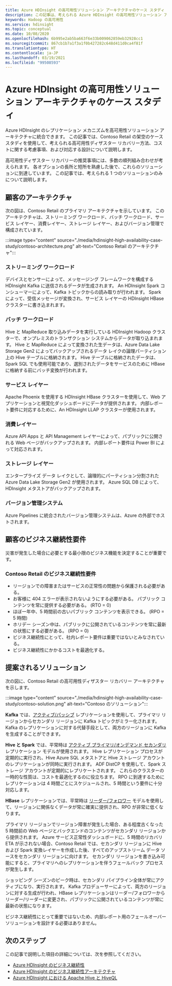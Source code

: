 ```yaml
---
title: Azure HDInsight の高可用性ソリューション アーキテクチャのケース スタディ
description: この記事は、考えられる Azure HDInsight の高可用性ソリューション アーキテクチャの架空のケース スタディです。
keywords: Hadoop の高可用性
ms.service: hdinsight
ms.topic: conceptual
ms.date: 10/08/2020
ms.openlocfilehash: 6b995e2ab5ba663f6e33b009062859eb32928cc1
ms.sourcegitcommit: 867cb1b7a1f3a1f0b427282c648d411d0ca4f81f
ms.translationtype: HT
ms.contentlocale: ja-JP
ms.lasthandoff: 03/19/2021
ms.locfileid: "99508593"
---
```

# <a name="azure-hdinsight-highly-available-solution-architecture-case-study"></a>Azure HDInsight の高可用性ソリューション アーキテクチャのケース スタディ

Azure HDInsight のレプリケーション メカニズムを高可用性ソリューション アーキテクチャに統合できます。 この記事では、Contoso Retail の架空のケース スタディを使用して、考えられる高可用性ディザスター リカバリー方法、コストに関する考慮事項、および対応する設計について説明します。

高可用性ディザスター リカバリーの推奨事項には、多数の順列組み合わせが考えられます。 各オプションの長所と短所を熟慮した後で、これらのソリューションに到達しています。 この記事では、考えられる 1 つのソリューションのみについて説明します。

## <a name="customer-architecture"></a>顧客のアーキテクチャ

次の図は、Contoso Retail のプライマリ アーキテクチャを示しています。 このアーキテクチャは、ストリーミング ワークロード、バッチ ワークロード、サービス レイヤー、消費レイヤー、ストレージ レイヤー、およびバージョン管理で構成されています。

:::image type="content" source="./media/hdinsight-high-availability-case-study/contoso-architecture.png" alt-text="Contoso Retail のアーキテクチャ":::

### <a name="streaming-workload"></a>ストリーミング ワークロード

デバイスとセンサーによって、メッセージング フレームワークを構成する HDInsight Kafka に送信されるデータが生成されます。 An HDInsight Spark コンシューマーによって、Kafka トピックからの読み取りが行われます。 Spark によって、受信メッセージが変換され、サービス レイヤーの HDInsight HBase クラスターに書き込まれます。

### <a name="batch-workload"></a>バッチ ワークロード

Hive と MapReduce 取り込みデータを実行している HDInsight Hadoop クラスターで、オンプレミスのトランザクション システムからデータが取り込まれます。 Hive と MapReduce によって変換された生データは、Azure Data Lake Storage Gen2 によってバックアップされるデータ レイクの論理パーティション上の Hive テーブルに格納されます。 Hive テーブルに格納されたデータは、Spark SQL でも使用可能であり、選別されたデータをサービスのために HBase に格納する前にバッチ変換が行われます。

### <a name="serving-layer"></a>サービス レイヤー

Apache Phoenix を使用する HDInsight HBase クラスターを使用して、Web アプリケーションと視覚化ダッシュボードにデータが提供されます。 内部レポート要件に対応するために、An HDInsight LLAP クラスターが使用されます。

### <a name="consumption-layer"></a>消費レイヤー

Azure API Apps と API Management レイヤーによって、パブリックに公開される Web ページがバックアップされます。 内部レポート要件は Power BI によって対応されます。

### <a name="storage-layer"></a>ストレージ レイヤー

エンタープライズ データ レイクとして、論理的にパーティション分割された Azure Data Lake Storage Gen2 が使用されます。 Azure SQL DB によって、HDInsight メタストアがバックアップされます。

### <a name="version-control-system"></a>バージョン管理システム

Azure Pipelines に統合されたバージョン管理システムは、Azure の外部でホストされます。

## <a name="customer-business-continuity-requirements"></a>顧客のビジネス継続性要件

災害が発生した場合に必要とする最小限のビジネス機能を決定することが重要です。

### <a name="contoso-retails-business-continuity-requirements"></a>Contoso Retail のビジネス継続性要件

* リージョンでの障害またはサービスの正常性の問題から保護される必要がある。
* お客様に 404 エラーが表示されないようにする必要がある。 パブリック コンテンツを常に提供する必要がある。 (RTO = 0)  
* ほぼ一年中、5 時間前の古いパブリック コンテンツを表示できる。 (RPO = 5 時間)
* ホリデー シーズン中は、パブリックに公開されているコンテンツを常に最新の状態にする必要がある。 (RPO = 0)
* ビジネス継続性にとって、社内レポート要件は重要ではないとみなされている。
* ビジネス継続性にかかるコストを最適化する。

## <a name="proposed-solution"></a>提案されるソリューション

次の図に、Contoso Retail の高可用性ディザスター リカバリー アーキテクチャを示します。

:::image type="content" source="./media/hdinsight-high-availability-case-study/contoso-solution.png" alt-text="Contoso のソリューション":::

**Kafka** では、[アクティブ/パッシブ](hdinsight-business-continuity-architecture.md#apache-kafka) レプリケーションを使用して、プライマリ リージョンからセカンダリ リージョンに Kafka トピックがミラー化されます。 Kafka のレプリケーションに対する代替手段として、両方のリージョンに Kafka を生成することができます。

**Hive と Spark** では、平常時は [アクティブ プライマリ/オンデマンド セカンダリ](hdinsight-business-continuity-architecture.md#apache-spark) レプリケーション モデルが使用されます。 Hive レプリケーション プロセスが定期的に実行され、Hive Azure SQL メタストアと Hive ストレージ アカウントのレプリケーションが同時に実行されます。 ADF DistCP を使用して、Spark ストレージ アカウントが定期的にレプリケートされます。 これらのクラスターの一時的な性質は、コストを最適化するのに役立ちます。 RPO に到達するためにレプリケーションは 4 時間ごとにスケジュールされ、5 時間という要件に十分対応します。

**HBase** レプリケーションでは、平常時は [リーダー/フォロワー](hdinsight-business-continuity-architecture.md#apache-hbase) モデルを使用して、リージョンに関係なくデータが常に確実に提供され、RPO が非常に低くなります。

プライマリ リージョンでリージョン障害が発生した場合、ある程度古くなった 5 時間前の Web ページとバックエンドのコンテンツがセカンダリ リージョンから提供されます。 Azure サービス正常性ダッシュボードに、5 時間のリカバリ ETA が示されない場合、Contoso Retail では、セカンダリ リージョンに Hive および Spark 変換レイヤーを作成した後、すべてのアップストリーム データ ソースをセカンダリ リージョンに向けます。 セカンダリ リージョンを書き込み可能にすると、プライマリへのレプリケーションを伴うフェールバック プロセスが発生します。

ショッピング シーズンのピーク時は、セカンダリ パイプライン全体が常にアクティブになり、実行されます。 Kafka プロデューサーによって、両方のリージョンに対する生成が行われ、HBase レプリケーションはリーダー/フォロワーからリーダー/リーダーに変更され、パブリックに公開されているコンテンツが常に最新の状態になります。

ビジネス継続性にとって重要ではないため、内部レポート用のフェールオーバー ソリューションを設計する必要はありません。

## <a name="next-steps"></a>次のステップ

この記事で説明した項目の詳細については、次を参照してください。

* [Azure HDInsight のビジネス継続性](./hdinsight-business-continuity.md)
* [Azure HDInsight のビジネス継続性アーキテクチャ](./hdinsight-business-continuity-architecture.md)
* [Azure HDInsight における Apache Hive と HiveQL](./hadoop/hdinsight-use-hive.md)
